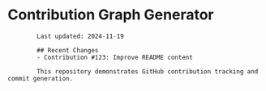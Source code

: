 # Contribution Graph Generator
            
            Last updated: 2024-11-19
            
            ## Recent Changes
            - Contribution #123: Improve README content
            
            This repository demonstrates GitHub contribution tracking and commit generation.
        